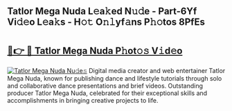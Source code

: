 ## Tatlor Mega Nuda L𝚎a𝚔ed N𝚞𝚍e - Part-6Yf Vi𝚍𝚎o L𝚎a𝚔s - H𝚘𝚝 O𝚗𝚕yf𝚊ns P𝚑𝚘tos 8PfEs

# <h2><a href="http://kfdj68.oniu.top/?m=Tatlor+Mega+Nuda">🔗👉 🔴 Tatlor Mega Nuda P𝚑ot𝚘𝚜 V𝚒d𝚎o</a></h2>

[![Tatlor Mega Nuda Nu𝚍e𝚜](https://i.imgur.com/0qMVB7G.gif)](http://kfdj68.oniu.top/?m=Tatlor+Mega+Nuda)
Digital media creator and web entertainer Tatlor Mega Nuda, known for publishing dance and lifestyle tutorials through solo and collaborative dance presentations and brief videos. Outstanding producer Tatlor Mega Nuda, celebrated for their exceptional skills and accomplishments in bringing creative projects to life.  
